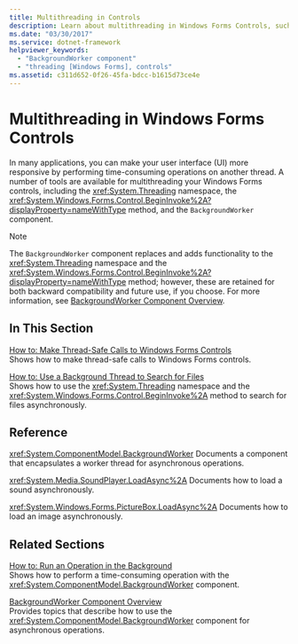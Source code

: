 ```yaml
---
title: Multithreading in Controls
description: Learn about multithreading in Windows Forms Controls, such as making your UI more responsive by performing time-consuming operations on another thread.
ms.date: "03/30/2017"
ms.service: dotnet-framework
helpviewer_keywords: 
  - "BackgroundWorker component"
  - "threading [Windows Forms], controls"
ms.assetid: c311d652-0f26-45fa-bdcc-b1615d73ce4e
---
```

# Multithreading in Windows Forms Controls

In many applications, you can make your user interface (UI) more responsive by performing time-consuming operations on another thread. A number of tools are available for multithreading your Windows Forms controls, including the <xref:System.Threading> namespace, the <xref:System.Windows.Forms.Control.BeginInvoke%2A?displayProperty=nameWithType> method, and the `BackgroundWorker` component.

> [!NOTE]
> The `BackgroundWorker` component replaces and adds functionality to the <xref:System.Threading> namespace and the <xref:System.Windows.Forms.Control.BeginInvoke%2A?displayProperty=nameWithType> method; however, these are retained for both backward compatibility and future use, if you choose. For more information, see [BackgroundWorker Component Overview](backgroundworker-component-overview.md).

## In This Section

[How to: Make Thread-Safe Calls to Windows Forms Controls](how-to-make-thread-safe-calls.md)\
Shows how to make thread-safe calls to Windows Forms controls.

[How to: Use a Background Thread to Search for Files](how-to-use-a-background-thread-to-search-for-files.md)\
Shows how to use the <xref:System.Threading> namespace and the <xref:System.Windows.Forms.Control.BeginInvoke%2A> method to search for files asynchronously.

## Reference

<xref:System.ComponentModel.BackgroundWorker>
Documents a component that encapsulates a worker thread for asynchronous operations.

<xref:System.Media.SoundPlayer.LoadAsync%2A>
Documents how to load a sound asynchronously.

<xref:System.Windows.Forms.PictureBox.LoadAsync%2A>
Documents how to load an image asynchronously.

## Related Sections

[How to: Run an Operation in the Background](how-to-run-an-operation-in-the-background.md)\
Shows how to perform a time-consuming operation with the <xref:System.ComponentModel.BackgroundWorker> component.

[BackgroundWorker Component Overview](backgroundworker-component-overview.md)\
Provides topics that describe how to use the <xref:System.ComponentModel.BackgroundWorker> component for asynchronous operations.
